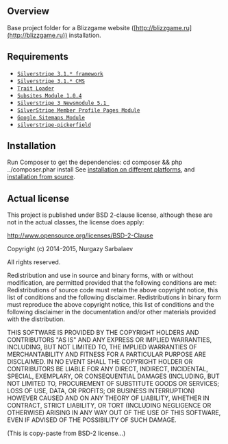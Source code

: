 ## Overview

Base project folder for a Blizzgame website ([http://blizzgame.ru](http://blizzgame.ru)) installation.

## Requirements

* [`Silverstripe 3.1.* framework`](https://github.com/silverstripe/Sapphire)
* [`Silverstripe 3.1.* CMS`](https://github.com/silverstripe/silverstripe-cms)
* [`Trait Loader`](https://git.simon.geek.nz/simon_w/trait-loader)
* [`Subsites Module 1.0.4`](https://github.com/silverstripe/silverstripe-subsites)
* [`Silverstripe 3 Newsmodule 5.1 `](https://github.com/Firesphere/silverstripe-newsmodule/)
* [`SilverStripe Member Profile Pages Module`](https://github.com/silverstripe-australia/silverstripe-memberprofiles)
* [`Google Sitemaps Module`](https://github.com/silverstripe-labs/silverstripe-googlesitemaps)
* [`silverstripe-pickerfield`](https://github.com/briceburg/silverstripe-pickerfield)

## Installation ##
Run Composer to get the dependencies: cd composer && php ../composer.phar install
See [installation on different platforms](http://doc.silverstripe.org/framework/en/installation/),
and [installation from source](http://doc.silverstripe.org/framework/en/installation/from-source).

## Actual license

This project is published under BSD 2-clause license, although these are not in the actual classes, the license does apply:

http://www.opensource.org/licenses/BSD-2-Clause

Copyright (c) 2014-2015, Nurgazy Sarbalaev

All rights reserved.

Redistribution and use in source and binary forms, with or without modification, are permitted provided that the following conditions are met:
Redistributions of source code must retain the above copyright notice, this list of conditions and the following disclaimer.
Redistributions in binary form must reproduce the above copyright notice, this list of conditions and the following disclaimer in the documentation and/or other materials provided with the distribution.

THIS SOFTWARE IS PROVIDED BY THE COPYRIGHT HOLDERS AND CONTRIBUTORS "AS IS" AND ANY EXPRESS OR IMPLIED WARRANTIES, INCLUDING, BUT NOT LIMITED TO, THE IMPLIED WARRANTIES OF MERCHANTABILITY AND FITNESS FOR A PARTICULAR PURPOSE ARE DISCLAIMED. IN NO EVENT SHALL THE COPYRIGHT HOLDER OR CONTRIBUTORS BE LIABLE FOR ANY DIRECT, INDIRECT, INCIDENTAL, SPECIAL, EXEMPLARY, OR CONSEQUENTIAL DAMAGES (INCLUDING, BUT NOT LIMITED TO, PROCUREMENT OF SUBSTITUTE GOODS OR SERVICES; LOSS OF USE, DATA, OR PROFITS; OR BUSINESS INTERRUPTION) HOWEVER CAUSED AND ON ANY THEORY OF LIABILITY, WHETHER IN CONTRACT, STRICT LIABILITY, OR TORT (INCLUDING NEGLIGENCE OR OTHERWISE) ARISING IN ANY WAY OUT OF THE USE OF THIS SOFTWARE, EVEN IF ADVISED OF THE POSSIBILITY OF SUCH DAMAGE.

(This is copy-paste from BSD-2 license...)